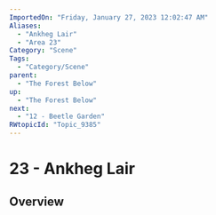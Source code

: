 ```yaml
---
ImportedOn: "Friday, January 27, 2023 12:02:47 AM"
Aliases:
  - "Ankheg Lair"
  - "Area 23"
Category: "Scene"
Tags:
  - "Category/Scene"
parent:
  - "The Forest Below"
up:
  - "The Forest Below"
next:
  - "12 - Beetle Garden"
RWtopicId: "Topic_9385"
---
```

# 23 - Ankheg Lair
## Overview
